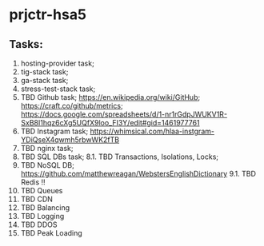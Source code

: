 # prjctr-hsa5

## Tasks:

1. hosting-provider task;
2. tig-stack task;
3. ga-stack task;
4. stress-test-stack task;
5. TBD Github task; https://en.wikipedia.org/wiki/GitHub; https://craft.co/github/metrics; https://docs.google.com/spreadsheets/d/1-nr1rGdpJWUKV1R-SxB8I1hqz6cXg5UQfX9loo_FI3Y/edit#gid=1461977761
6. TBD Instagram task; https://whimsical.com/hlaa-instgram-YDiQseX4qwmh5rbwWK2fTB 
7. TBD nginx task;
8. TBD SQL DBs task;
8.1. TBD Transactions, Isolations, Locks;
9. TBD NoSQL DB; https://github.com/matthewreagan/WebstersEnglishDictionary 
9.1. TBD Redis !!
10. TBD Queues
11. TBD CDN
12. TBD Balancing
13. TBD Logging
14. TBD DDOS
15. TBD Peak Loading
